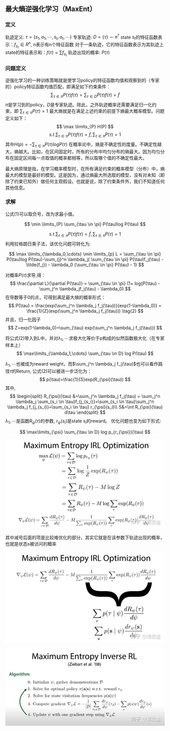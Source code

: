 <head>
    <script src="https://cdn.mathjax.org/mathjax/latest/MathJax.js?config=TeX-AMS-MML_HTMLorMML" type="text/javascript"></script>
    <script type="text/x-mathjax-config">
    	MathJax.Hub.Config({tex2jax: {
             inlineMath: [['$','$']],
             displayMath: [["\\(","\\)"],["\\[","\\]"]],
             processEscapes: true
           }
         });
    </script>
</head>

## 最大熵逆强化学习（MaxEnt）


### 定义
轨迹定义: $\tau=\{s_1,a_1,\cdots,s_t,a_t,\cdots\}$
专家轨迹: $D=\{\tau\}\sim \pi^*$
state $s_t$的特征函数表示：$f_{s_t}\in R^n$, n表示有n个特征函数
对于一条轨迹，它的特征函数表示为其轨迹上state的特征表示和：$f(\tau)=\sum f_{s_t}$
轨迹出现的概率: $P(\tau)$


### 问题定义
逆强化学习的一种训练策略就是使学习policy的特征函数均值和观察到的（专家的）policy特征函数均值匹配，即满足如下约束条件：
$$
    \sum_{\tau \in \pi} P(\tau)f(\tau) =   \sum_{\tau \in D} P(\tau)f(\tau) = \tilde{f}
$$
$\pi$是学习到的policy，$D$是专家轨迹。除此，之外轨迹概率还需要满足归一化约束，即 $\sum_{\tau \in \pi} P(\tau) = 1$
最大熵就是在满足上述约束的前提下熵最大概率模型。问题定义如下：
$$
    \max \limits_{P}  H(P) 
$$
$$
    s.t. \sum_{\tau \in \pi} P(\tau)f(\tau) = \tilde{f}, \sum_{\tau \in \pi} P(\tau) = 1 \tag{1}
$$
其中$H(p) = -\sum_{\tau \in \pi} P(\tau)logP(\tau)$
在概率论中，熵是不确定性的度量。不确定性越大，熵越大。比如，在区间固定时，所有的分布中均匀分布的熵最大。因为均匀分布在固定区间每一点取值的概率都相等，所以取哪个值的不确定性最大。

最大熵原理是指，在学习概率模型时，在所有满足约束的概率模型（分布）中，熵最大的模型是最好的模型。这是因为，通过熵最大所选取的模型，没有对未知（即除了约束已知外）做任何主观假设。也就是说，除了约束条件外，我们不知道任何其他信息。

### 求解
公式(1)可以取负号，改为求最小值。

$$
    \min \limits_{P}  \sum_{\tau \in \pi} P(\tau)log P(\tau)
$$

$$
    s.t. \sum_{\tau \in \pi} P(\tau)f(\tau) = \tilde{f}, \sum_{\tau \in \pi} P(\tau) = 1
$$
利用拉格朗日乘子法，该优化问题可转化为:

$$
    \max \limits_{\lambda_0,\cdots} \min \limits_{p} L =  \sum_{\tau \in \pi} P(\tau)log P(\tau)-\sum_{j}^n \lambda_j( \sum_{\tau \in \pi} P(\tau)f_j(\tau) - \tilde{f_j}) - \lambda_0 {\sum_{\tau \in \pi} P(\tau) - 1}
$$

对概率$P(\tau)$求导,得：
$$
    \frac{\partial L}{\partial P(\tau)} = \sum_{\tau \in \pi} (1+ log(P(\tau) - \sum_j^n \lambda_jf_j(\tau) - \lambda_0)
$$
在导数等于0的点，可得到满足最大熵的概率形式：
$$
    P(\tau) = \frac{exp(\sum_j^n \lambda_j f_j(\tau))}{exp(1-\lambda_0)} = \frac{1}{Z}(exp(\sum_j^n \lambda_j f_j(\tau))) \tag{2}
$$
并且，归一化因子
$$
Z=exp(1-\lambda_0)=\sum_{\tau}  exp(\sum_j^n \lambda_j f_j(\tau)))
$$

将公式(2)带入到L中，并对${\lambda_1,\cdots}$求极大化等价于p构成的似然函数极大化（在专家样本上）
$$
    \max\limits_{\lambda_1,\cdots} \sum_{\tau \in D} log P(\tau)
$$


${\lambda_1,\cdots}$也被成为reward weight，而$\sum_j^n \lambda_j f_j(\tau)$也可以看作路径$\tau$的Return, 公式(2)可以被进一步泛化为：
$$
p(\tau)=\frac{1}{S}exp(R_{\psi}(\tau))
$$
其中,
$$
    \begin{split}
        R_{\psi}(\tau) &=\sum_j^n \lambda_j f_j(\tau) = \sum_j^n \lambda_j \sum_{s_i \in \tau}f_{j_{s_i}}=\sum_{s_i \in \tau}\sum_j^n \lambda_j f_{j_{s_i}}=\sum_{s_i \in \tau} r_{\psi}(s_i)\\
        S&=\int R_{\psi}(\tau) d\tau
    \end{split}
$$
${\lambda_1,\cdots}$是函数$R_{\psi}(\tau)$的参数, $r_{\psi}(s_i)$是state $s_i$的reward。
优化问题也变为如下形式:

$$
    \max\limits_{\psi} \sum_{\tau \in D} log p_{r_{\psi}}(\tau)
$$


![](images/2021-06-30-17-19-00.png)

其中减号后面的项是比较难优化的部分，其实它就是在该参数下轨迹出现的概率，也就是状态s被访问的概率

![](images/2021-06-30-17-19-48.png)

![](images/2021-06-30-17-20-41.png)